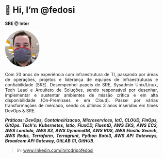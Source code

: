 # 👋 Hi, I’m @fedosi 

**SRE @ Inter**

![Fedosi](./images/fedosi.png) 

<p style="text-align: justify;"> Com 20 anos de experiência com infraestrutura de TI, passando por áreas de operações, projetos e liderança de equipes de infraestruturas e confiabilidade (SRE). Desempenhei papeis de SRE, Sysadmin Unix/Linux, Tech Lead e Arquiteto de Soluções, sendo responsável por desenhar, implementar e sustentar ambientes de missão crítica e em alta disponibilidade (On-Premisses e em Cloud). Passei por várias transformações de mercado, sendo os últimos 3 anos inseridos em times DevOps & SRE.</p>

***<p style="text-align: justify;"> Práticas: DevOps, Containeirizacao, Microservices, IaC, CLOUD, FinOps, GitOps. Tech's: Kubernetes, Istio, FluxCD, FluentD, AWS EKS, AWS EC2, AWS Lambda, AWS S3, AWS DynamoDB, AWS RDS, AWS Elastic Search, AWS Redis, Terraform, Terragrunt, Python Boto3, AWS API Gateways, Broadcom API Gateway, GitLAB CI, GitHUB.</p>***

> *In:* www.linkedin.com/in/rodrigofedosi
